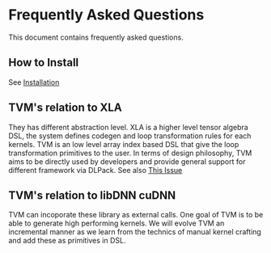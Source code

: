 Frequently Asked Questions
==========================
This document contains frequently asked questions.

How to Install
--------------
See [Installation](https://github.com/dmlc/tvm/blob/master/docs/how_to/install.md)

TVM's relation to XLA
---------------------
They has different abstraction level.
XLA is a higher level tensor algebra DSL, the system defines codegen and loop transformation
rules for each kernels. TVM is an low level array index based DSL that give the loop transformation
primitives to the user. In terms of design philosophy, TVM aims to be directly used by developers
and provide general support for different framework via DLPack.
See also [This Issue](https://github.com/dmlc/tvm/issues/151)

TVM's relation to libDNN cuDNN
------------------------------
TVM can incoporate these library as external calls. One goal of TVM is to be able to
generate high performing kernels. We will evolve TVM an incremental manner as
we learn from the technics of manual kernel crafting and add these as primitives in DSL.

